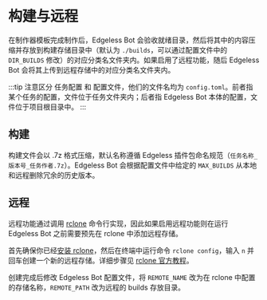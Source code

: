 # 构建与远程

在制作器模板完成制作后，Edgeless Bot 会验收就绪目录，然后将其中的内容压缩并存放到构建存储目录中（默认为 `./builds`，可以通过配置文件中的 `DIR_BUILDS` 修改）的对应分类名文件夹内。如果启用了远程功能，随后 Edgeless Bot 会将其上传到远程存储中的对应分类名文件夹内。

:::tip
注意区分 任务配置 和 配置文件，他们的文件名均为 `config.toml`。前者指某个任务的配置，文件位于任务文件夹内；后者指 Edgeless Bot 本体的配置，文件位于项目根目录中。
:::

## 构建

构建文件会以 .7z 格式压缩，默认名称遵循 Edgeless 插件包命名规范（`任务名称_版本号_任务作者.7z`）。Edgeless Bot 会根据配置文件中给定的 `MAX_BUILDS` 从本地和远程删除冗余的历史版本。

## 远程

远程功能通过调用 [rclone](https://rclone.org/) 命令行实现，因此如果启用远程功能则在运行 Edgeless Bot 之前需要预先在 rclone 中添加远程存储。

首先确保你已经[安装 rclone](./usage.md#rclone-选装)，然后在终端中运行命令 `rclone config`，输入 `n` 并回车创建一个新的远程存储。详细步骤见 [rclone 官方教程](https://rclone.org/docs/)。

创建完成后修改 Edgeless Bot 配置文件，将 `REMOTE_NAME` 改为在 rclone 中配置的存储名称，`REMOTE_PATH` 改为远程的 builds 存放目录。
